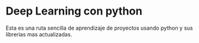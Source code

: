 # Deep Learning con python
Esta es una ruta sencilla de aprendizaje de proyectos usando python y sus librerias mas actualizadas.
